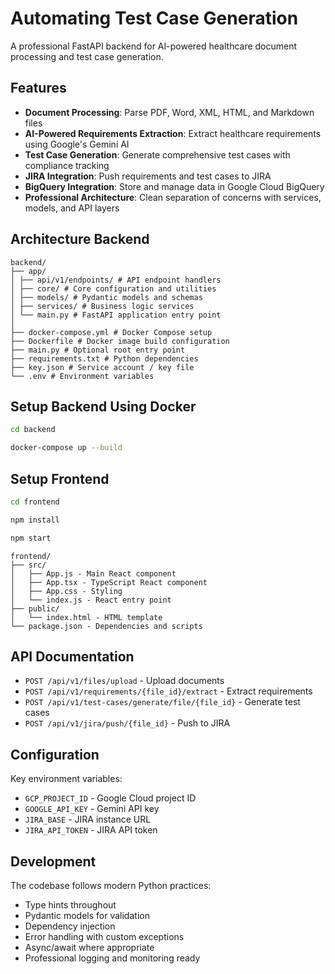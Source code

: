 # Automating Test Case Generation

A professional FastAPI backend for AI-powered healthcare document processing and test case generation.

## Features

- **Document Processing**: Parse PDF, Word, XML, HTML, and Markdown files
- **AI-Powered Requirements Extraction**: Extract healthcare requirements using Google's Gemini AI
- **Test Case Generation**: Generate comprehensive test cases with compliance tracking
- **JIRA Integration**: Push requirements and test cases to JIRA
- **BigQuery Integration**: Store and manage data in Google Cloud BigQuery
- **Professional Architecture**: Clean separation of concerns with services, models, and API layers

## Architecture Backend
```
backend/
├── app/
│ ├── api/v1/endpoints/ # API endpoint handlers
│ ├── core/ # Core configuration and utilities
│ ├── models/ # Pydantic models and schemas
│ ├── services/ # Business logic services
│ └── main.py # FastAPI application entry point
│
├── docker-compose.yml # Docker Compose setup
├── Dockerfile # Docker image build configuration
├── main.py # Optional root entry point
├── requirements.txt # Python dependencies
├── key.json # Service account / key file
└── .env # Environment variables
```

## Setup Backend Using Docker
```bash
cd backend
```
```bash
docker-compose up --build
```
## Setup Frontend 
```bash
cd frontend
```
```bash
npm install
```
```bash
npm start
```
```
frontend/
├── src/
│   ├── App.js - Main React component
│   ├── App.tsx - TypeScript React component
│   ├── App.css - Styling
│   └── index.js - React entry point
├── public/
│   └── index.html - HTML template
└── package.json - Dependencies and scripts
```
   
## API Documentation

- `POST /api/v1/files/upload` - Upload documents
- `POST /api/v1/requirements/{file_id}/extract` - Extract requirements
- `POST /api/v1/test-cases/generate/file/{file_id}` - Generate test cases
- `POST /api/v1/jira/push/{file_id}` - Push to JIRA

## Configuration

Key environment variables:
- `GCP_PROJECT_ID` - Google Cloud project ID
- `GOOGLE_API_KEY` - Gemini API key
- `JIRA_BASE` - JIRA instance URL
- `JIRA_API_TOKEN` - JIRA API token

## Development

The codebase follows modern Python practices:
- Type hints throughout
- Pydantic models for validation
- Dependency injection
- Error handling with custom exceptions
- Async/await where appropriate
- Professional logging and monitoring ready

